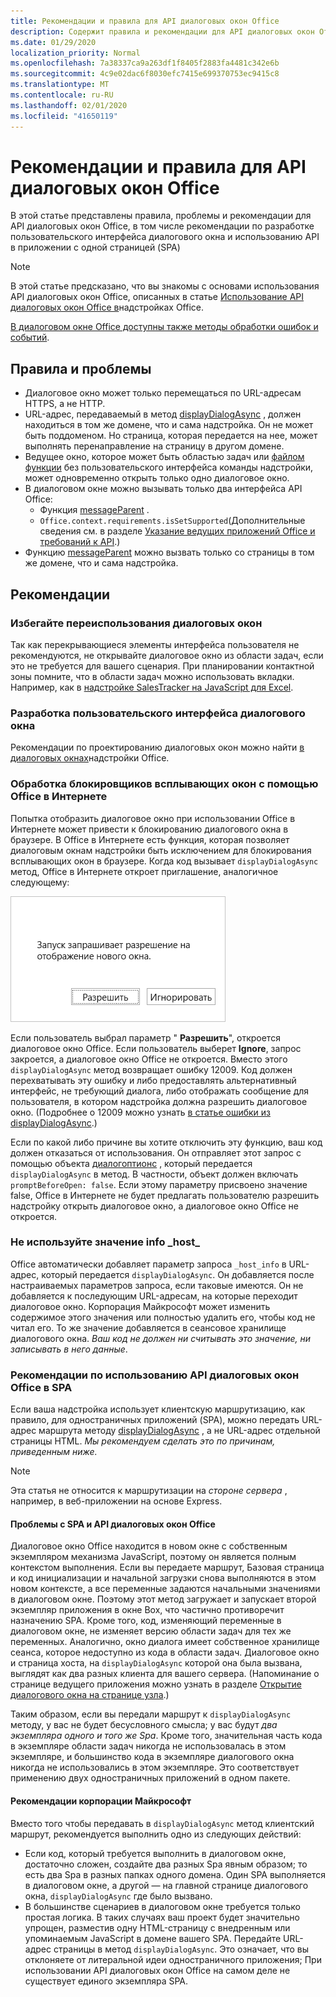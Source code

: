 ```yaml
---
title: Рекомендации и правила для API диалоговых окон Office
description: Содержит правила и рекомендации для API диалоговых окон Office, такие как рекомендации для одностраничного приложения (SPA)
ms.date: 01/29/2020
localization_priority: Normal
ms.openlocfilehash: 7a38337ca9a263df1f8405f2883fa4481c342e6b
ms.sourcegitcommit: 4c9e02dac6f8030efc7415e699370753ec9415c8
ms.translationtype: MT
ms.contentlocale: ru-RU
ms.lasthandoff: 02/01/2020
ms.locfileid: "41650119"
---
```

# <a name="best-practices-and-rules-for-the-office-dialog-api"></a>Рекомендации и правила для API диалоговых окон Office

В этой статье представлены правила, проблемы и рекомендации для API диалоговых окон Office, в том числе рекомендации по разработке пользовательского интерфейса диалогового окна и использованию API в приложении с одной страницей (SPA)

> [!NOTE]
> В этой статье предсказано, что вы знакомы с основами использования API диалоговых окон Office, описанных в статье [Использование API диалоговых окон Office в](dialog-api-in-office-add-ins.md)надстройках Office.
> 
> [В диалоговом окне Office доступны также методы обработки ошибок и событий](dialog-handle-errors-events.md).

## <a name="rules-and-gotchas"></a>Правила и проблемы

- Диалоговое окно может только перемещаться по URL-адресам HTTPS, а не HTTP.
- URL-адрес, передаваемый в метод [displayDialogAsync](/javascript/api/office/office.ui) , должен находиться в том же домене, что и сама надстройка. Он не может быть поддоменом. Но страница, которая передается на нее, может выполнять перенаправление на страницу в другом домене.
- Ведущее окно, которое может быть областью задач или [файлом функции](/office/dev/add-ins/reference/manifest/functionfile) без пользовательского интерфейса команды надстройки, может одновременно открыть только одно диалоговое окно.
- В диалоговом окне можно вызывать только два интерфейса API Office:
  - Функция [messageParent](/javascript/api/office/office.ui#messageparent-message-) .
  - `Office.context.requirements.isSetSupported`(Дополнительные сведения см. в разделе [Указание ведущих приложений Office и требований к API](specify-office-hosts-and-api-requirements.md).)
- Функцию [messageParent](/javascript/api/office/office.ui#messageparent-message-) можно вызвать только со страницы в том же домене, что и сама надстройка.

## <a name="best-practices"></a>Рекомендации

### <a name="avoid-overusing-dialog-boxes"></a>Избегайте переиспользования диалоговых окон

Так как перекрывающиеся элементы интерфейса пользователя не рекомендуются, не открывайте диалоговое окно из области задач, если это не требуется для вашего сценария. При планировании контактной зоны помните, что в области задач можно использовать вкладки. Например, как в [надстройке SalesTracker на JavaScript для Excel](https://github.com/OfficeDev/Excel-Add-in-JavaScript-SalesTracker).

### <a name="designing-a-dialog-box-ui"></a>Разработка пользовательского интерфейса диалогового окна

Рекомендации по проектированию диалоговых окон можно найти [в диалоговых окнах](../design/dialog-boxes.md)надстройки Office.

### <a name="handling-pop-up-blockers-with-office-on-the-web"></a>Обработка блокировщиков всплывающих окон с помощью Office в Интернете

Попытка отобразить диалоговое окно при использовании Office в Интернете может привести к блокированию диалогового окна в браузере. В Office в Интернете есть функция, которая позволяет диалоговым окнам надстройки быть исключением для блокирования всплывающих окон в браузере. Когда код вызывает `displayDialogAsync` метод, Office в Интернете откроет приглашение, аналогичное следующему:

![Сообщение о том, что надстройка может быть создана для предотвращения блокирования всплывающих окон в браузере.](../images/dialog-prompt-before-open.png)

Если пользователь выбрал параметр " **Разрешить**", откроется диалоговое окно Office. Если пользователь выберет **Ignore**, запрос закроется, а диалоговое окно Office не откроется. Вместо этого `displayDialogAsync` метод возвращает ошибку 12009. Код должен перехватывать эту ошибку и либо предоставлять альтернативный интерфейс, не требующий диалога, либо отображать сообщение для пользователя, в котором надстройка должна разрешить диалоговое окно. (Подробнее о 12009 можно узнать [в статье ошибки из displayDialogAsync](dialog-handle-errors-events.md#errors-from-displaydialogasync).)

Если по какой либо причине вы хотите отключить эту функцию, ваш код должен отказаться от использования. Он отправляет этот запрос с помощью объекта [диалогоптионс](/javascript/api/office/office.dialogoptions) , который передается `displayDialogAsync` в метод. В частности, объект должен включать `promptBeforeOpen: false`. Если этому параметру присвоено значение false, Office в Интернете не будет предлагать пользователю разрешить надстройку открыть диалоговое окно, а диалоговое окно Office не откроется.

### <a name="do-not-use-the-_host_info-value"></a>Не используйте значение info \_host\_

Office автоматически добавляет параметр запроса `_host_info` в URL-адрес, который передается `displayDialogAsync`. Он добавляется после настраиваемых параметров запроса, если таковые имеются. Он не добавляется к последующим URL-адресам, на которые переходит диалоговое окно. Корпорация Майкрософт может изменить содержимое этого значения или полностью удалить его, чтобы код не читал его. То же значение добавляется в сеансовое хранилище диалогового окна. *Ваш код не должен ни считывать это значение, ни записывать в него данные*.

### <a name="best-practices-for-using-the-office-dialog-api-in-an-spa"></a>Рекомендации по использованию API диалоговых окон Office в SPA

Если ваша надстройка использует клиентскую маршрутизацию, как правило, для одностраничных приложений (SPA), можно передать URL-адрес маршрута методу [displayDialogAsync](/javascript/api/office/office.ui) , а не URL-адрес отдельной страницы HTML. *Мы рекомендуем сделать это по причинам, приведенным ниже.*

> [!NOTE]
> Эта статья не относится к маршрутизации на *стороне сервера* , например, в веб-приложении на основе Express.

#### <a name="problems-with-spas-and-the-office-dialog-api"></a>Проблемы с SPA и API диалоговых окон Office

Диалоговое окно Office находится в новом окне с собственным экземпляром механизма JavaScript, поэтому он является полным контекстом выполнения. Если вы передаете маршрут, Базовая страница и код инициализации и начальной загрузки снова выполняются в этом новом контексте, а все переменные задаются начальными значениями в диалоговом окне. Поэтому этот метод загружает и запускает второй экземпляр приложения в окне Box, что частично противоречит назначению SPA. Кроме того, код, изменяющий переменные в диалоговом окне, не изменяет версию области задач для тех же переменных. Аналогично, окно диалога имеет собственное хранилище сеанса, которое недоступно из кода в области задач. Диалоговое окно и страница хоста, на `displayDialogAsync` которой она была вызвана, выглядят как два разных клиента для вашего сервера. (Напоминание о странице ведущего приложения можно узнать в разделе [Открытие диалогового окна на странице узла](dialog-api-in-office-add-ins.md#open-a-dialog-box-from-a-host-page).)

Таким образом, если вы передали маршрут к `displayDialogAsync` методу, у вас не будет бесусловного смысла; у вас будут *два экземпляра одного и того же Spa*. Кроме того, значительная часть кода в экземпляре области задач никогда не использовалась в этом экземпляре, и большинство кода в экземпляре диалогового окна никогда не использовались в этом экземпляре. Это соответствует применению двух одностраничных приложений в одном пакете.

#### <a name="microsoft-recommendations"></a>Рекомендации корпорации Майкрософт

Вместо того чтобы передавать в `displayDialogAsync` метод клиентский маршрут, рекомендуется выполнить одно из следующих действий:

* Если код, который требуется выполнить в диалоговом окне, достаточно сложен, создайте два разных Spa явным образом; то есть два Spa в разных папках одного домена. Один SPA выполняется в диалоговом окне, а другой — на главной странице диалогового окна, `displayDialogAsync` где было вызвано. 
* В большинстве сценариев в диалоговом окне требуется только простая логика. В таких случаях ваш проект будет значительно упрощен, разместив одну HTML-страницу с внедренным или упоминаемым JavaScript в домене вашего SPA. Передайте URL-адрес страницы в метод `displayDialogAsync`. Это означает, что вы отклоняете от литеральной идеи одностраничного приложения; При использовании API диалоговых окон Office на самом деле не существует единого экземпляра SPA.
